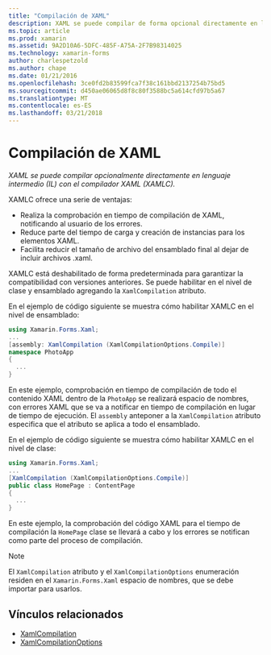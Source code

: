 ```yaml
---
title: "Compilación de XAML"
description: XAML se puede compilar de forma opcional directamente en lenguaje intermedio (IL) con el compilador XAML (XAMLC).
ms.topic: article
ms.prod: xamarin
ms.assetid: 9A2D10A6-5DFC-485F-A75A-2F7B98314025
ms.technology: xamarin-forms
author: charlespetzold
ms.author: chape
ms.date: 01/21/2016
ms.openlocfilehash: 3ce0fd2b83599fca7f38c161bbd2137254b75bd5
ms.sourcegitcommit: d450ae06065d8f8c80f3588bc5a614cfd97b5a67
ms.translationtype: MT
ms.contentlocale: es-ES
ms.lasthandoff: 03/21/2018
---
```

# <a name="xaml-compilation"></a>Compilación de XAML

_XAML se puede compilar opcionalmente directamente en lenguaje intermedio (IL) con el compilador XAML (XAMLC)._

XAMLC ofrece una serie de ventajas:

- Realiza la comprobación en tiempo de compilación de XAML, notificando al usuario de los errores.
- Reduce parte del tiempo de carga y creación de instancias para los elementos XAML.
- Facilita reducir el tamaño de archivo del ensamblado final al dejar de incluir archivos .xaml.

XAMLC está deshabilitado de forma predeterminada para garantizar la compatibilidad con versiones anteriores. Se puede habilitar en el nivel de clase y ensamblado agregando la `XamlCompilation` atributo.

En el ejemplo de código siguiente se muestra cómo habilitar XAMLC en el nivel de ensamblado:

```csharp
using Xamarin.Forms.Xaml;
...
[assembly: XamlCompilation (XamlCompilationOptions.Compile)]
namespace PhotoApp
{
  ...
}
```

En este ejemplo, comprobación en tiempo de compilación de todo el contenido XAML dentro de la `PhotoApp` se realizará espacio de nombres, con errores XAML que se va a notificar en tiempo de compilación en lugar de tiempo de ejecución.
El `assembly` anteponer a la `XamlCompilation` atributo especifica que el atributo se aplica a todo el ensamblado.

En el ejemplo de código siguiente se muestra cómo habilitar XAMLC en el nivel de clase:

```csharp
using Xamarin.Forms.Xaml;
...
[XamlCompilation (XamlCompilationOptions.Compile)]
public class HomePage : ContentPage
{
  ...
}
```

En este ejemplo, la comprobación del código XAML para el tiempo de compilación la `HomePage` clase se llevará a cabo y los errores se notifican como parte del proceso de compilación.

> [!NOTE]
> El `XamlCompilation` atributo y el `XamlCompilationOptions` enumeración residen en el `Xamarin.Forms.Xaml` espacio de nombres, que se debe importar para usarlos.


## <a name="related-links"></a>Vínculos relacionados

- [XamlCompilation](https://developer.xamarin.com/api/type/Xamarin.Forms.Xaml.XamlCompilationAttribute/)
- [XamlCompilationOptions](https://developer.xamarin.com/api/type/Xamarin.Forms.Xaml.XamlCompilationOptions/)
